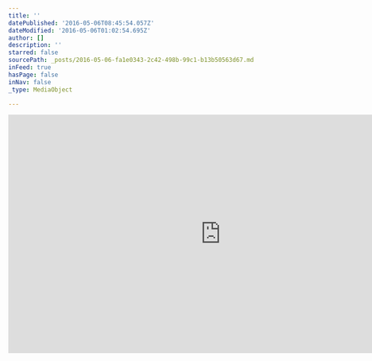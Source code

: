 ```yaml
---
title: ''
datePublished: '2016-05-06T08:45:54.057Z'
dateModified: '2016-05-06T01:02:54.695Z'
author: []
description: ''
starred: false
sourcePath: _posts/2016-05-06-fa1e0343-2c42-498b-99c1-b13b50563d67.md
inFeed: true
hasPage: false
inNav: false
_type: MediaObject

---
```

<iframe src="https://cdn.embedly.com/widgets/media.html?src=https%3A%2F%2Fwww.youtube.com%2Fembed%2FxTFXRXbia00%3Ffeature%3Doembed&amp;url=https%3A%2F%2Fwww.youtube.com%2Fwatch%3Fv%3DxTFXRXbia00&amp;image=https%3A%2F%2Fi.ytimg.com%2Fvi%2FxTFXRXbia00%2Fhqdefault.jpg&amp;key=b7d04c9b404c499eba89ee7072e1c4f7&amp;type=text%2Fhtml&amp;schema=youtube" width="854" height="480" scrolling="no" frameborder="0" allowfullscreen="" style=""></iframe>